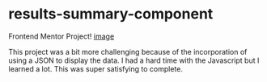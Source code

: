 # results-summary-component
Frontend Mentor Project!
[image](https://user-images.githubusercontent.com/92606604/229975268-ecee2a4e-17bf-43ad-b963-26bb24b65097.png)


This project was a bit more challenging because of the incorporation of using a JSON to display the data. I had a hard time with the Javascript but I learned a lot. This was super satisfying to complete.
